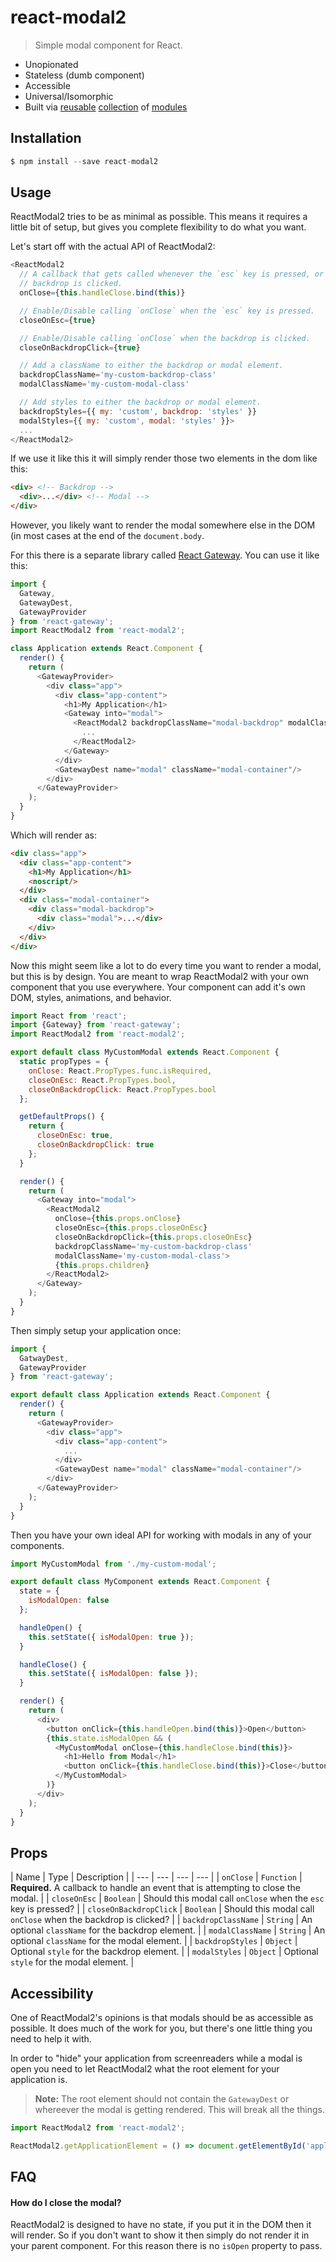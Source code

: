 # react-modal2

> Simple modal component for React.

- Unopionated
- Stateless (dumb component)
- Accessible
- Universal/Isomorphic
- Built via [reusable](https://github.com/cloudflare/react-gateway) [collection](https://github.com/cloudflare/a11y-focus-scope) of [modules](https://github.com/cloudflare/a11y-focus-store)

## Installation

```js
$ npm install --save react-modal2
```

## Usage

ReactModal2 tries to be as minimal as possible. This means it requires a little
bit of setup, but gives you complete flexibility to do what you want.

Let's start off with the actual API of ReactModal2:

```js
<ReactModal2
  // A callback that gets called whenever the `esc` key is pressed, or the
  // backdrop is clicked.
  onClose={this.handleClose.bind(this)}

  // Enable/Disable calling `onClose` when the `esc` key is pressed.
  closeOnEsc={true}

  // Enable/Disable calling `onClose` when the backdrop is clicked.
  closeOnBackdropClick={true}

  // Add a className to either the backdrop or modal element.
  backdropClassName='my-custom-backdrop-class'
  modalClassName='my-custom-modal-class'

  // Add styles to either the backdrop or modal element.
  backdropStyles={{ my: 'custom', backdrop: 'styles' }}
  modalStyles={{ my: 'custom', modal: 'styles' }}>
  ...
</ReactModal2>
```

If we use it like this it will simply render those two elements in the dom like
this:

```html
<div> <!-- Backdrop -->
  <div>...</div> <!-- Modal -->
</div>
```

However, you likely want to render the modal somewhere else in the DOM (in most
cases at the end of the `document.body`.

For this there is a separate library called
[React Gateway](https://github.com/cloudflare/react-gateway). You can use it
like this:

```js
import {
  Gateway,
  GatewayDest,
  GatewayProvider
} from 'react-gateway';
import ReactModal2 from 'react-modal2';

class Application extends React.Component {
  render() {
    return (
      <GatewayProvider>
        <div class="app">
          <div class="app-content">
            <h1>My Application</h1>
            <Gateway into="modal">
              <ReactModal2 backdropClassName="modal-backdrop" modalClassName="modal">
                ...
              </ReactModal2>
            </Gateway>
          </div>
          <GatewayDest name="modal" className="modal-container"/>
        </div>
      </GatewayProvider>
    );
  }
}
```

Which will render as:

```html
<div class="app">
  <div class="app-content">
    <h1>My Application</h1>
    <noscript/>
  </div>
  <div class="modal-container">
    <div class="modal-backdrop">
      <div class="modal">...</div>
    </div>
  </div>
</div>
```

Now this might seem like a lot to do every time you want to render a modal, but
this is by design. You are meant to wrap ReactModal2 with your own component
that you use everywhere. Your component can add it's own DOM, styles,
animations, and behavior.

```js
import React from 'react';
import {Gateway} from 'react-gateway';
import ReactModal2 from 'react-modal2';

export default class MyCustomModal extends React.Component {
  static propTypes = {
    onClose: React.PropTypes.func.isRequired,
    closeOnEsc: React.PropTypes.bool,
    closeOnBackdropClick: React.PropTypes.bool
  };

  getDefaultProps() {
    return {
      closeOnEsc: true,
      closeOnBackdropClick: true
    };
  }

  render() {
    return (
      <Gateway into="modal">
        <ReactModal2
          onClose={this.props.onClose}
          closeOnEsc={this.props.closeOnEsc}
          closeOnBackdropClick={this.props.closeOnEsc}
          backdropClassName='my-custom-backdrop-class'
          modalClassName='my-custom-modal-class'>
          {this.props.children}
        </ReactModal2>
      </Gateway>
    );
  }
}
```

Then simply setup your application once:

```js
import {
  GatwayDest,
  GatewayProvider
} from 'react-gateway';

export default class Application extends React.Component {
  render() {
    return (
      <GatewayProvider>
        <div class="app">
          <div class="app-content">
            ...
          </div>
          <GatewayDest name="modal" className="modal-container"/>
        </div>
      </GatewayProvider>
    );
  }
}
```

Then you have your own ideal API for working with modals in any of your
components.

```js
import MyCustomModal from './my-custom-modal';

export default class MyComponent extends React.Component {
  state = {
    isModalOpen: false
  };

  handleOpen() {
    this.setState({ isModalOpen: true });
  }

  handleClose() {
    this.setState({ isModalOpen: false });
  }

  render() {
    return (
      <div>
        <button onClick={this.handleOpen.bind(this)}>Open</button>
        {this.state.isModalOpen && (
          <MyCustomModal onClose={this.handleClose.bind(this)}>
            <h1>Hello from Modal</h1>
            <button onClick={this.handleClose.bind(this)}>Close</button>
          </MyCustomModal>
        )}
      </div>
    );
  }
}
```

## Props

| Name | Type | Description |
| --- | --- | --- | --- |
| `onClose` | `Function` | **Required.** A callback to handle an event that is attempting to close the modal. |
| `closeOnEsc` | `Boolean` | Should this modal call `onClose` when the `esc` key is pressed? |
| `closeOnBackdropClick` | `Boolean` | Should this modal call `onClose` when the backdrop is clicked? |
| `backdropClassName` | `String` | An optional `className` for the backdrop element. |
| `modalClassName` | `String` | An optional `className` for the modal element. |
| `backdropStyles` | `Object` | Optional `style` for the backdrop element. |
| `modalStyles` | `Object` | Optional `style` for the modal element. |

## Accessibility

One of ReactModal2's opinions is that modals should be as accessible as
possible. It does much of the work for you, but there's one little thing you
need to help it with.

In order to "hide" your application from screenreaders while a modal is open
you need to let ReactModal2 what the root element for your application is.

> **Note:** The root element should not contain the `GatewayDest` or whereever
> the modal is getting rendered. This will break all the things.

```js
import ReactModal2 from 'react-modal2';

ReactModal2.getApplicationElement = () => document.getElementById('application');
```

## FAQ

#### How do I close the modal?

ReactModal2 is designed to have no state, if you put it in the DOM then it will
render. So if you don't want to show it then simply do not render it in your
parent component. For this reason there is no `isOpen` property to pass.
